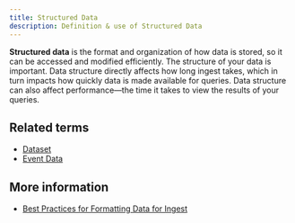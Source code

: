```yaml
---
title: Structured Data 
description: Definition & use of Structured Data 
---
```

**Structured data** is the format and organization of how data is stored, so it can be accessed and modified efficiently. The structure of your data is important. Data structure directly affects how long ingest takes, which in turn impacts how quickly data is made available for queries. Data structure can also affect performance—the time it takes to view the results of your queries.

## Related terms

- [Dataset](../dataset-table)
- [Event Data](../event-data)

## More information

- [Best Practices for Formatting Data for Ingest](https://scuba.atlassian.net/wiki/spaces/SGV/pages/2139261753/Best+Practices+for+Formatting+Data+for+Ingest+v5)